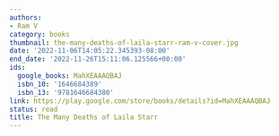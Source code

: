 ```yaml
---
authors:
- Ram V
category: books
thumbnail: the-many-deaths-of-laila-starr-ram-v-cover.jpg
date: '2022-11-06T14:05:22.345393-08:00'
end_date: '2022-11-26T15:11:06.125566+00:00'
ids:
  google_books: MahXEAAAQBAJ
  isbn_10: '1646684389'
  isbn_13: '9781646684380'
link: https://play.google.com/store/books/details?id=MahXEAAAQBAJ
status: read
title: The Many Deaths of Laila Starr
---
```

